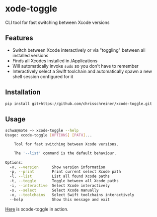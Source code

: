 # xode-toggle

CLI tool for fast switching between Xcode versions

## Features

* Switch between Xcode interactively or via "toggling" between all installed versions
* Finds all Xcodes installed in /Applications
* Will automatically invoke `sudo` so you don't have to remember
* Interactively select a Swift toolchain and automatically spawn a new shell session configured for it

## Installation

```sh
pip install git+https://github.com/chrisschreiner/xcode-toggle.git
```

## Usage

```sh
schwa@mote ~> xcode-toggle --help
Usage: xcode-toggle [OPTIONS] [PATH]...

    Tool for fast switching between Xcode versions.

    The '--list' command is the default behaviour.
    
Options:
  -v, --version      Show version information
  -p, --print        Print current select Xcode path
  -l, --list         List all found Xcode paths
  -t, --toggle       Toggle between all Xcode paths
  -i, --interactive  Select Xcode interactively
  -s, --select       Select Xcode manually
  -x, --toolchains   Select Swift toolchains interactively
  --help             Show this message and exit
```

[Here](http://schwa.github.io/xcode-toggle/Session_1.html) is xcode-toggle in action.
